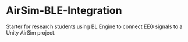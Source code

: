 # AirSim-BLE-Integration
Starter for research students using BL Engine to connect EEG signals to a Unity AirSim project.
